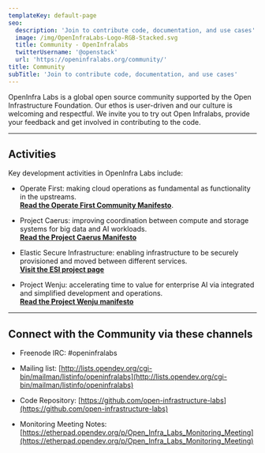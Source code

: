 ```yaml
---
templateKey: default-page
seo:
  description: 'Join to contribute code, documentation, and use cases'
  image: /img/OpenInfraLabs-Logo-RGB-Stacked.svg
  title: Community - OpenInfralabs
  twitterUsername: '@openstack'
  url: 'https://openinfralabs.org/community/'
title: Community
subTitle: 'Join to contribute code, documentation, and use cases'
---
```

OpenInfra Labs is a global open source community supported by the Open Infrastructure Foundation. Our ethos is user-driven and our culture is welcoming and respectful. We invite you to try out Open Infralabs, provide your feedback and get involved in contributing to the code.   

- - -

## Activities

Key development activities in OpenInfra Labs include:

* Operate First: making cloud operations as fundamental as functionality in the upstreams.<br/>[**Read the Operate First Community Manifesto**](/operate-first-manifesto/).

* Project Caerus: improving coordination between compute and storage systems for big data and AI workloads.<br/>[**Read the Project Caerus Manifesto**](https://github.com/open-infrastructure-labs/caerus/blob/master/Manifesto.pdf)

* Elastic Secure Infrastructure: enabling infrastructure to be securely provisioned and moved between different services.<br/>[**Visit the ESI project page**](https://www.bu.edu/rhcollab/projects/esi/)

* Project Wenju: accelerating time to value for enterprise AI via integrated and simplified development and operations.<br/>[**Read the Project Wenju manifesto**](https://drive.google.com/file/d/12JY_mIdBMFzaqP-lppHkUdjgWxMVRBXu/view?usp=sharing)

- - -

## Connect with the Community via these channels

* Freenode IRC: #openinfralabs

* Mailing list: [http://lists.opendev.org/cgi-bin/mailman/listinfo/openinfralabs](http://lists.opendev.org/cgi-bin/mailman/listinfo/openinfralabs)

* Code Repository: [https://github.com/open-infrastructure-labs](https://github.com/open-infrastructure-labs)

* Monitoring Meeting Notes: [https://etherpad.opendev.org/p/Open_Infra_Labs_Monitoring_Meeting](https://etherpad.opendev.org/p/Open_Infra_Labs_Monitoring_Meeting)

